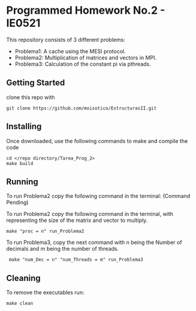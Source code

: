 # Programmed Homework No.2 - IE0521
This repository consists of 3 different problems:
* Problema1: A cache using the MESI protocol.
* Problema2: Multiplication of matrices and vectors in MPI.
* Problema3: Calculation of the constant pi via pthreads.

## Getting Started
clone this repo with
 ```
 git clone https://github.com/moisotico/EstructurasII.git
 ```

## Installing
Once downloaded, use the following commands to make and compile the code
```
cd </repo directory/Tarea_Prog_2>
make build
```

## Running
To run Problema2 copy the following command in the terminal:
(Command Pending)


To run Problema2 copy the following command in the terminal, with representing the size of the
matrix and vector to multiply.
```
make "proc = n" run_Problema2
```

To run Problema3, copy the next command with n being the Number of decimals
and m being the number of threads.
```
 make "num_Dec = n" "num_Threads = m" run_Problema3
```

## Cleaning
To remove the executables run:
```
make clean
```

